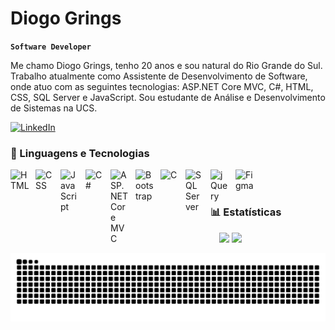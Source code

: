 # Diogo Grings

**`Software Developer`**

Me chamo Diogo Grings, tenho 20 anos e sou natural do Rio Grande do Sul. Trabalho atualmente como Assistente de Desenvolvimento de Software, onde atuo com as seguintes tecnologias: ASP.NET Core MVC, C#, HTML, CSS, SQL Server e JavaScript. Sou estudante de Análise e Desenvolvimento de Sistemas na UCS.

[![LinkedIn](https://img.shields.io/badge/LinkedIn-Perfil-blue?style=for-the-badge&logo=linkedin)](https://www.linkedin.com/in/diogo-grings)

### 🤖 Linguagens e Tecnologias

<img 
    align="left" 
    alt="HTML"
    title="HTML" 
    width="30px" 
    style="padding-right: 10px;" 
    src="https://cdn.jsdelivr.net/gh/devicons/devicon@latest/icons/html5/html5-original.svg" 
/>
<img 
    align="left" 
    alt="CSS" 
    title="CSS"
    width="30px" 
    style="padding-right: 10px;" 
    src="https://cdn.jsdelivr.net/gh/devicons/devicon@latest/icons/css3/css3-original.svg" 
/>
<img 
    align="left" 
    alt="JavaScript" 
    title="JavaScript"
    width="30px" 
    style="padding-right: 10px;" 
    src="https://cdn.jsdelivr.net/gh/devicons/devicon@latest/icons/javascript/javascript-original.svg" 
/>
<img 
    align="left" 
    alt="C#"
    title="C#"
    width="30px" 
    style="padding-right: 10px;" 
    src="https://cdn.jsdelivr.net/gh/devicons/devicon@latest/icons/csharp/csharp-original.svg" 
/>
<img 
    align="left" 
    alt="ASP.NET Core MVC"
    title="ASP.NET Core MVC"
    width="30px" 
    style="padding-right: 10px;" 
    src="https://cdn.jsdelivr.net/gh/devicons/devicon@latest/icons/dotnetcore/dotnetcore-original.svg" 
/>
<img 
    align="left" 
    alt="Bootstrap"
    title="Bootstrap" 
    width="30px" 
    style="padding-right: 10px;" 
    src="https://cdn.jsdelivr.net/gh/devicons/devicon@latest/icons/bootstrap/bootstrap-original.svg" 
/>
<img 
    align="left" 
    alt="C"
    title="C"
    width="30px" 
    style="padding-right: 10px;" 
    src="https://cdn.jsdelivr.net/gh/devicons/devicon@latest/icons/c/c-original.svg" 
/>
<img 
    align="left" 
    alt="SQL Server"
    title="SQL Server"
    width="30px" 
    style="padding-right: 10px;" 
    src="https://cdn.jsdelivr.net/gh/devicons/devicon@latest/icons/microsoftsqlserver/microsoftsqlserver-plain.svg" 
/>
<img 
    align="left" 
    alt="jQuery" 
    title="jQuery"
    width="30px" 
    style="padding-right: 10px;" 
    src="https://cdn.jsdelivr.net/gh/devicons/devicon@latest/icons/jquery/jquery-original.svg" 
/>
<img 
    align="left" 
    alt="Figma" 
    title="Figma"
    width="30px" 
    style="padding-right: 10px;" 
    src="https://cdn.jsdelivr.net/gh/devicons/devicon@latest/icons/figma/figma-original.svg" 
/>

<br/>
<br/>

### 📊 Estatísticas

<p align="center">
  <img height="150" src="https://github-readme-stats.vercel.app/api?username=diogograebin&theme=vue-dark&show_icons=true&hide_border=true&count_private=true" />
  <img height="150" src="https://github-readme-stats.vercel.app/api/top-langs/?username=diogograebin&theme=vue-dark&show_icons=true&hide_border=true&layout=compact" />
 
</p>

<div align="center">
  <img src = "https://raw.githubusercontent.com/diogograebin/diogograebin/output/snake.svg" alt="Snake Animation" />
</div>





